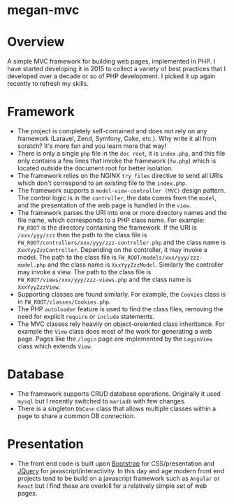 # megan-mvc
# Overview
A simple MVC framework for building web pages, implemented in PHP.
I have started developing it in 2015 to collect a variety of best practices
that I developed over a decade or so of PHP development. I picked it up again
recently to refresh my skills.
# Framework
- The project is completely self-contained and does not rely on
any framework (Laravel, Zend, Symfony, Cake, etc.). Why write it all
from scratch? It's more fun and you learn more that way!
- There is only a single `php` file in the `doc root`, it is `index.php`, 
and this file only contains a few lines that invoke the framework (`fw.php`) which is located outside the document root for better isolation.
- The framework relies on the NGINX `try_files` directive to send all URIs
which don't correspond to an existing file to the `index.php`.
- The framework supports a `model-view-controller (MVC)` design pattern.
The control logic is in the `controller`, the data comes from the `model`, and 
the presentation of the web page is handled in the `view`.
- The framework parses the URI into one or more directory names and the
file name, which corresponds to a PHP class name.
For example: `FW_ROOT` is the directory containing the framework.
If the URI is `/xxx/yyy/zzz` then the
path to the class file is `FW_ROOT/controllers/xxx/yyy/zzz-controller.php`
and the class name is `XxxYyyZzzController`.
Depending on the controller, it may invoke a model. The
path to the class file is `FW_ROOT/models/xxx/yyy/zzz-model.php`
and the class name is `XxxYyyZzzModel`.
Similarly the controller may invoke a view. The
path to the class file is `FW_ROOT/views/xxx/yyy/zzz-views.php`
and the class name is `XxxYyyZzzView`.
- Supporting classes are found similarly. For example, the `Cookies` class
is in `FW_ROOT/classes/Cookies.php`.
- The PHP `autoloader` feature is used to find the class files, removing
the need for explicit `require` or `include` statements.
- The MVC classes rely heavily on object-oreiented class inheritance.
For example the `View` class does most of the work for generating a web 
page. Pages like the `/login` page are implemented by the `LoginView` class
which extends `View`.
# Database
- The framework supports CRUD database operations. Originally it
used `mysql` but I recently switched to `mariadb` with few changes.
- There is a singleton `DbConn` class that allows multiple classes
within a page to share a common DB connection.
# Presentation
- The front end code is built upon [Bootstrap](https://getbootstrap.com/docs/3.4/css/) for CSS/presentation and [JQuery](https://jquery.com/) for javascript/interactivity. In this day and age modern front end projects tend to be build on a javascript framework such as `Angular` or `React` but I find these are overkill for a relatively simple set of web pages.
